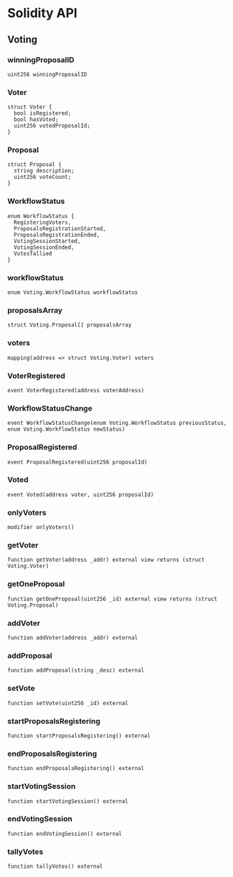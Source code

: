 # Solidity API

## Voting

### winningProposalID

```solidity
uint256 winningProposalID
```

### Voter

```solidity
struct Voter {
  bool isRegistered;
  bool hasVoted;
  uint256 votedProposalId;
}
```

### Proposal

```solidity
struct Proposal {
  string description;
  uint256 voteCount;
}
```

### WorkflowStatus

```solidity
enum WorkflowStatus {
  RegisteringVoters,
  ProposalsRegistrationStarted,
  ProposalsRegistrationEnded,
  VotingSessionStarted,
  VotingSessionEnded,
  VotesTallied
}
```

### workflowStatus

```solidity
enum Voting.WorkflowStatus workflowStatus
```

### proposalsArray

```solidity
struct Voting.Proposal[] proposalsArray
```

### voters

```solidity
mapping(address => struct Voting.Voter) voters
```

### VoterRegistered

```solidity
event VoterRegistered(address voterAddress)
```

### WorkflowStatusChange

```solidity
event WorkflowStatusChange(enum Voting.WorkflowStatus previousStatus, enum Voting.WorkflowStatus newStatus)
```

### ProposalRegistered

```solidity
event ProposalRegistered(uint256 proposalId)
```

### Voted

```solidity
event Voted(address voter, uint256 proposalId)
```

### onlyVoters

```solidity
modifier onlyVoters()
```

### getVoter

```solidity
function getVoter(address _addr) external view returns (struct Voting.Voter)
```

### getOneProposal

```solidity
function getOneProposal(uint256 _id) external view returns (struct Voting.Proposal)
```

### addVoter

```solidity
function addVoter(address _addr) external
```

### addProposal

```solidity
function addProposal(string _desc) external
```

### setVote

```solidity
function setVote(uint256 _id) external
```

### startProposalsRegistering

```solidity
function startProposalsRegistering() external
```

### endProposalsRegistering

```solidity
function endProposalsRegistering() external
```

### startVotingSession

```solidity
function startVotingSession() external
```

### endVotingSession

```solidity
function endVotingSession() external
```

### tallyVotes

```solidity
function tallyVotes() external
```

